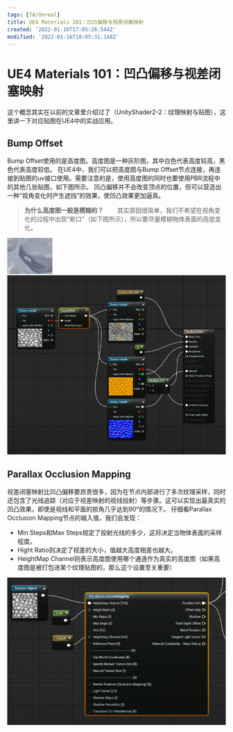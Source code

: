 ```yaml
---
tags: [TA/Unreal]
title: UE4 Materials 101：凹凸偏移与视差闭塞映射
created: '2022-01-16T17:05:26.544Z'
modified: '2022-01-16T18:05:31.148Z'
---
```


# UE4 Materials 101：凹凸偏移与视差闭塞映射
这个概念其实在以前的文章里介绍过了（UnityShader2-2：纹理映射与贴图），这里讲一下对应贴图在UE4中的实战应用。
## Bump Offset
Bump Offset使用的是高度图。高度图是一种灰阶图，其中白色代表高度较高，黑色代表高度较低。
在UE4中，我们可以把高度图与Bump Offset节点连接，再连接到贴图的uv接口使用。需要注意的是，使用高度图的同时也要使用PBR流程中的其他几张贴图，如下图所示。
凹凸偏移并不会改变顶点的位置，但可以营造出一种“视角变化时产生遮挡”的效果，使凹凸效果更加逼真。
> **为什么高度图一般是模糊的？**
&emsp;&emsp;其实原因很简单，我们不希望在视角变化的过程中出现“断口”（如下图所示），所以要尽量模糊物体表面的高低变化。
<img src="https://raw.githubusercontent.com/Guiny-Time/PictureBed/main/20220117013722.png"/>

<img src="https://raw.githubusercontent.com/Guiny-Time/PictureBed/main/20220117013142.png"/>

## Parallax Occlusion Mapping
视差闭塞映射比凹凸偏移要昂贵很多，因为在节点内部进行了多次纹理采样，同时还包含了光线追踪（对应于视差映射的视线投射）等步骤。这可以实现出最真实的凹凸效果，即使是视线和平面的掠角几乎达到90°的情况下。
仔细看Parallax Occlusion Mapping节点的输入值，我们会发现：
- Min Steps和Max Steps规定了投射光线的多少，这将决定当物体表面的采样程度。
- Hight Ratio则决定了视差的大小，值越大高度相差也越大。
- HeightMap Channel则表示高度图使用哪个通道作为真实的高度图（如果高度图是被打包进某个纹理贴图的，那么这个设置至关重要）

<img src="https://raw.githubusercontent.com/Guiny-Time/PictureBed/main/20220117015643.png"/>

